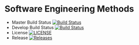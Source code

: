 # Software Engineering Methods

- Master Build Status [![Build Status](https://travis-ci.org/kevin-chalmers/sem.svg?branch=master)](https://travis-ci.org/RokRox/sem)
- Develop Build Status [![Build Status](https://travis-ci.org/kevin-chalmers/sem.svg?branch=develop)](https://travis-ci.org/RokRox/sem)
- License [![LICENSE](https://img.shields.io/github/license/kevin-chalmers/sem.svg?style=flat-square)](https://github.com/RokRox/sem/blob/master/LICENSE)
- Release [![Releases](https://img.shields.io/github/release/kevin-chalmers/sem/all.svg?style=flat-square)](https://github.com/RokRox/sem/releases)